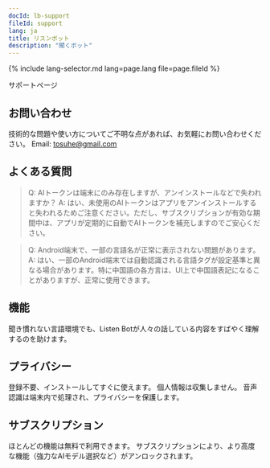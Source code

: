 ```yaml
---
docId: lb-support
fileId: support
lang: ja
title: リスンボット
description: "聞くボット"
---
```

{% include lang-selector.md lang=page.lang file=page.fileId %}

サポートページ

## お問い合わせ
技術的な問題や使い方についてご不明な点があれば、お気軽にお問い合わせください。
Email: <tosuhe@gmail.com>

## よくある質問

>Q: AIトークンは端末にのみ存在しますが、アンインストールなどで失われますか？
A: はい、未使用のAIトークンはアプリをアンインストールすると失われるためご注意ください。ただし、サブスクリプションが有効な期間中は、アプリが定期的に自動でAIトークンを補充しますのでご安心ください。

>Q: Android端末で、一部の言語名が正常に表示されない問題があります。
A: はい、一部のAndroid端末では自動認識される言語タグが設定基準と異なる場合があります。特に中国語の各方言は、UI上で中国語表記になることがありますが、正常に使用できます。

## 機能
聞き慣れない言語環境でも、Listen Botが人々の話している内容をすばやく理解するのを助けます。

## プライバシー
登録不要、インストールしてすぐに使えます。
個人情報は収集しません。
音声認識は端末内で処理され、プライバシーを保護します。

## サブスクリプション
ほとんどの機能は無料で利用できます。
サブスクリプションにより、より高度な機能（強力なAIモデル選択など）がアンロックされます。